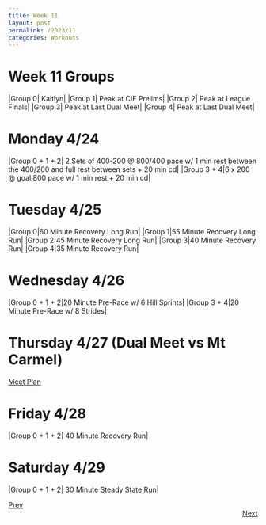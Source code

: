```yaml
---
title: Week 11
layout: post
permalink: /2023/11
categories: Workouts
---
```



# Week 11 Groups

|Group 0| Kaitlyn|
|Group 1| Peak at CIF Prelims|
|Group 2| Peak at League Finals|
|Group 3| Peak at Last Dual Meet|
|Group 4| Peak at Last Dual Meet|

# Monday 4/24

|Group 0 + 1 + 2| 2 Sets of 400-200 @ 800/400 pace w/ 1 min rest between the 400/200 and full rest between sets + 20 min cd|
|Group 3 + 4|6 x 200 @ goal 800 pace w/ 1 min rest + 20 min cd|

# Tuesday 4/25

|Group 0|60 Minute Recovery Long Run|
|Group 1|55 Minute Recovery Long Run| 
|Group 2|45 Minute Recovery Long Run|
|Group 3|40 Minute Recovery Run|
|Group 4|35 Minute Recovery Run|

# Wednesday 4/26 

|Group 0 + 1 + 2|20 Minute Pre-Race w/ 6 Hill Sprints|
|Group 3 + 4|20 Minute Pre-Race w/ 8 Strides|

# Thursday 4/27 (Dual Meet vs Mt Carmel)

[Meet Plan]({{site.baseurl}}/2023/MC)

# Friday 4/28

|Group 0 + 1 + 2| 40 Minute Recovery Run|

# Saturday 4/29

|Group 0 + 1 + 2| 30 Minute Steady State Run|

<div style="text-align: left"> <a href="{{site.baseurl}}/2023/10">Prev</a></div> 
<div style="text-align: right"> <a href="{{site.baseurl}}/2023/12">Next</a></div>
